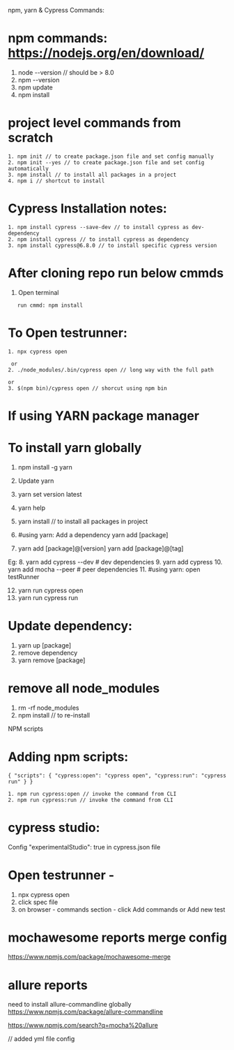 npm, yarn & Cypress Commands:

# npm commands: https://nodejs.org/en/download/
1. node --version // should be > 8.0
2. npm --version
3. npm update
4. npm install 

# project level commands from scratch
```
1. npm init // to create package.json file and set config manually
2. npm init --yes // to create package.json file and set config automatically
3. npm install // to install all packages in a project
4. npm i // shortcut to install
```

# Cypress Installation notes:
```
1. npm install cypress --save-dev // to install cypress as dev-dependency
2. npm install cypress // to install cypress as dependency
3. npm install cypress@6.8.0 // to install specific cypress version
```

# After cloning repo run below cmmds
1. Open terminal
```
   run cmmd: npm install 

```
# To Open testrunner:
```
1. npx cypress open

 or 
2. ./node_modules/.bin/cypress open // long way with the full path

or
3. $(npm bin)/cypress open // shorcut using npm bin

```

# If using YARN package manager

# To install yarn globally
1. npm install -g yarn
2. Update yarn

3. yarn set version latest
4. yarn help
5. yarn install // to install all packages in project
6. #using yarn: Add a dependency yarn add [package]
7. yarn add [package]@[version] yarn add [package]@[tag]

Eg:
8. yarn add cypress --dev # dev dependencies
9. yarn add cypress
10. yarn add mocha --peer # peer dependencies
11. #using yarn: open testRunner

12. yarn run cypress open
13. yarn run cypress run

# Update dependency:
1. yarn up [package]
2. remove dependency
3. yarn remove [package]

# remove all node_modules
1. rm -rf node_modules
2. npm install // to re-install

NPM scripts

# Adding npm scripts:
```
{ "scripts": { "cypress:open": "cypress open", "cypress:run": "cypress run" } }
```

```
1. npm run cypress:open // invoke the command from CLI
2. npm run cypress:run // invoke the command from CLI
```

# cypress studio:
Config "experimentalStudio": true in cypress.json file

# Open testrunner - 
1. npx cypress open
2. click spec file
3. on browser - commands section - click Add commands or Add new test


# mochawesome reports merge config
https://www.npmjs.com/package/mochawesome-merge

# allure reports
need to install allure-commandline globally
https://www.npmjs.com/package/allure-commandline

https://www.npmjs.com/search?q=mocha%20allure

// added yml file config